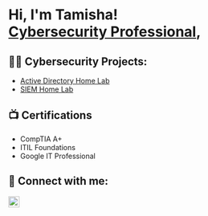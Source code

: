 <h1>Hi, I'm Tamisha! <br/><a href="https://github.com/RandomRans"></a> <a href="https://www.linkedin.com/in/tamisha-ransom//">Cybersecurity Professional</a>, </h1>

<h2>👨‍💻 Cybersecurity Projects:</h2>

- [Active Directory Home Lab](https://github.com/RandomRans/ActiveDirectoryLab)
- [SIEM Home Lab](https://github.com/RandomRans/SIEMHomeLab)


<h2>📺 Certifications</h2>

- CompTIA A+
- ITIL Foundations
- Google IT Professional

<h2> 🤳 Connect with me:</h2>

[<img align="left" alt="Tamisha Ransom | LinkedIn" width="22px" src="https://cdn.jsdelivr.net/npm/simple-icons@v3/icons/linkedin.svg" />][linkedin]

[linkedin]: https://www.linkedin.com/in/tamisha-ransom/

